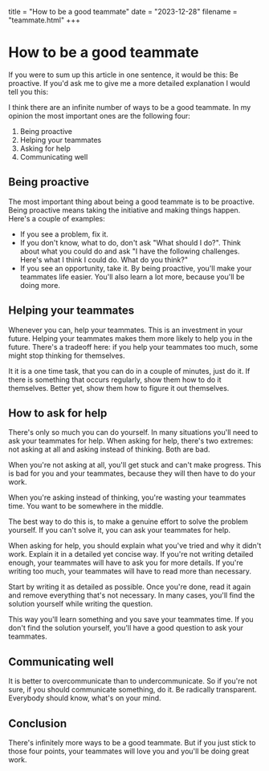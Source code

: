 title = "How to be a good teammate"
date = "2023-12-28"
filename = "teammate.html"
+++

# How to be a good teammate

If you were to sum up this article in one sentence, it would be this: Be proactive. 
If you'd ask me to give me a more detailed explanation I would tell you this:

I think there are an infinite number of ways to be a good teammate.
In my opinion the most important ones are the following four:
1. Being proactive
2. Helping your teammates
3. Asking for help
4. Communicating well


## Being proactive
The most important thing about being a good teammate is to be proactive.
Being proactive means taking the initiative and making things happen.
Here's a couple of examples:
* If you see a problem, fix it.
* If you don't know, what to do, don't ask "What should I do?". Think about what you could do and ask "I have the following challenges. Here's what I think I could do. What do you think?"
* If you see an opportunity, take it.
By being proactive, you'll make your teammates life easier.
You'll also learn a lot more, because you'll be doing more.


## Helping your teammates
Whenever you can, help your teammates.
This is an investment in your future.
Helping your teammates makes them more likely to help you in the future.
There's a tradeoff here: if you help your teammates too much, some might stop thinking for themselves.

It it is a one time task, that you can do in a couple of minutes, just do it.
If there is something that occurs regularly, show them how to do it themselves.
Better yet, show them how to figure it out themselves.


## How to ask for help
There's only so much you can do yourself.
In many situations you'll need to ask your teammates for help.
When asking for help, there's two extremes: not asking at all and asking instead of thinking. 
Both are bad.

When you're not asking at all, you'll get stuck and can't make progress.
This is bad for you and your teammates, because they will then have to do your work.

When you're asking instead of thinking, you're wasting your teammates time.
You want to be somewhere in the middle.

The best way to do this is, to make a genuine effort to solve the problem yourself. If you can't solve it, you can ask your teammates for help.

When asking for help, you should explain what you've tried and why it didn't work. Explain it in a detailed yet concise way. If you're not writing detailed enough, your teammates will have to ask you for more details.
If you're writing too much, your teammates will have to read more than necessary.

Start by writing it as detailed as possible. Once you're done, read it again and remove everything that's not necessary. In many cases, you'll find the solution yourself while writing the question.

This way you'll learn something and you save your teammates time.
If you don't find the solution yourself, you'll have a good question to ask your teammates.


## Communicating well
It is better to overcommunicate than to undercommunicate.
So if you're not sure, if you should communicate something, do it.
Be radically transparent.
Everybody should know, what's on your mind.


## Conclusion
There's infinitely more ways to be a good teammate.
But if you just stick to those four points, your teammates will love you 
and you'll be doing great work.